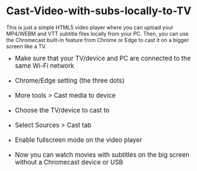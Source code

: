 # Cast-Video-with-subs-locally-to-TV
This is just a simple HTML5 video player where you can upload your MP4/WEBM and VTT subtitle files locally from your PC. Then, you can use the Chromecast built-in feature from Chrome or Edge to cast it on a bigger screen like a TV.
<ul>
        <span style="font-size: 1.2em;">
          <li>Make sure that your TV/device and PC are connected to the same Wi-Fi network</li>
          <br>
          <li>Chrome/Edge setting (the three dots)</li>
          <br>
          <li>More tools > Cast media to device</li>
          <br>
          <li>Choose the TV/device to cast to</li>
          <br>
          <li>Select Sources > Cast tab</li>
          <br>
          <li>Enable fullscreen mode on the video player</li>
          <br>
          <li>Now you can watch movies with subtitles on the big screen without a Chromecast device or USB</li>
        </span>
      </ul>
